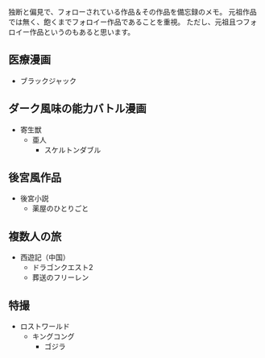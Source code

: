 独断と偏見で、フォローされている作品＆その作品を備忘録のメモ。
元祖作品では無く、飽くまでフォロイー作品であることを重視。
ただし、元祖且つフォロイー作品というのもあると思います。

## 医療漫画

- ブラックジャック

## ダーク風味の能力バトル漫画

- 寄生獣
  - 亜人
    - スケルトンダブル

## 後宮風作品

- 後宮小説
  - 薬屋のひとりごと

## 複数人の旅

- 西遊記（中国）
  - ドラゴンクエスト2
  - 葬送のフリーレン

## 特撮

- ロストワールド
  - キングコング
    - ゴジラ